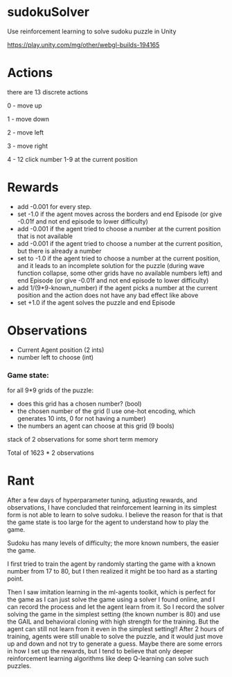 # sudokuSolver
Use reinforcement learning to solve sudoku puzzle in Unity

https://play.unity.com/mg/other/webgl-builds-194165

# Actions
there are 13 discrete actions

0 - move up

1 - move down

2 - move left

3 - move right

4 - 12 click number 1-9 at the current position

# Rewards
- add -0.001 for every step.
- set -1.0 if the agent moves across the borders and end Episode (or give -0.01f and not end episode to lower difficulty)
- add -0.001 if the agent tried to choose a number at the current position that is not available
- add -0.001 if the agent tried to choose a number at the current position, but there is already a number 
- set to -1.0 if the agent tried to choose a number at the current position, and it leads to an incomplete solution for the puzzle (during wave function collapse, some other grids have no available numbers left)  and end Episode (or give -0.01f and not end episode to lower difficulty)
- add 1/(9*9-known_number) if the agent picks a number at the current position and the action does not have any bad effect like above
- set +1.0 if the agent solves the puzzle and end Episode

# Observations
- Current Agent position (2 ints)
- number left to choose (int)
### Game state:
for all 9*9 grids of the puzzle:
- does this grid has a chosen number? (bool)
- the chosen number of the grid (I use one-hot encoding, which generates 10 ints,  0 for not having a number)
- the numbers an agent can choose at this grid (9 bools)

stack of 2 observations for some short term memory

Total of 1623 * 2 observations

# Rant
After a few days of hyperparameter tuning, adjusting rewards, and observations, I have concluded that reinforcement learning in its simplest form is not able to learn to solve sudoku.
I believe the reason for that is that the game state is too large for the agent to understand how to play the game.

Sudoku has many levels of difficulty; the more known numbers, the easier the game.

I first tried to train the agent by randomly starting the game with a known number from 17 to 80, but I then realized it might be too hard as a starting point. 

Then I saw imitation learning in the ml-agents toolkit, which is perfect for the game as I can just solve the game using a solver I found online, and I can record the process and let the agent learn from it.
So I record the solver solving the game in the simplest setting (the known number is 80) and use the GAIL and behavioral cloning with high strength for the training. But the agent can still not learn from it even in the simplest setting!! After 2 hours of training, agents were still unable to solve the puzzle, and it would just move up and down and not try to generate a guess. Maybe there are some errors in how I set up the rewards, but I tend to believe that only deeper reinforcement learning algorithms like deep Q-learning can solve such puzzles. 
